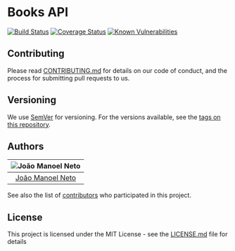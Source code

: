 # Books API
[![Build Status](https://travis-ci.org/joaaomanooel/books-api.svg?branch=master)](https://travis-ci.org/joaaomanooel/books-api) [![Coverage Status](https://coveralls.io/repos/github/joaaomanooel/books-api/badge.svg)](https://coveralls.io/github/joaaomanooel/books-api) [![Known Vulnerabilities](https://snyk.io/test/github//joaaomanooel/books-api/badge.svg)](https://snyk.io/test/github//joaaomanooel/books-api)

## Contributing

Please read [CONTRIBUTING.md](https://gist.github.com/PurpleBooth/b24679402957c63ec426) for details on our code of conduct, and the process for submitting pull requests to us.

## Versioning

We use [SemVer](http://semver.org/) for versioning. For the versions available, see the [tags on this repository](https://github.com/joaaomanooel/books-api/tags).

## Authors

| ![João Manoel Neto](https://avatars2.githubusercontent.com/u/17843076?v=3&s=150)|
|:---------------------:|
|  [João Manoel Neto](https://github.com/joaaomanooel/)   |

See also the list of [contributors](https://github.com/joaaomanooel/books-api/contributors) who participated in this project.

## License

This project is licensed under the MIT License - see the [LICENSE.md](LICENSE.md) file for details
